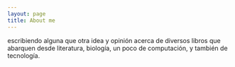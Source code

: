 ```yaml
---
layout: page
title: About me 
---
```


escribiendo alguna que otra idea y opinión acerca de diversos libros que abarquen desde literatura, biología, un poco de computación, y también de tecnología.  

